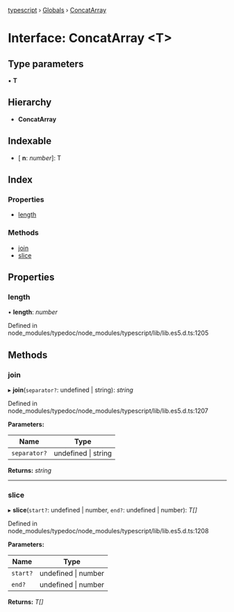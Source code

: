 [typescript](../README.md) › [Globals](../globals.md) › [ConcatArray](concatarray.md)

# Interface: ConcatArray <**T**>

## Type parameters

▪ **T**

## Hierarchy

* **ConcatArray**

## Indexable

* \[ **n**: *number*\]: T

## Index

### Properties

* [length](concatarray.md#length)

### Methods

* [join](concatarray.md#join)
* [slice](concatarray.md#slice)

## Properties

###  length

• **length**: *number*

Defined in node_modules/typedoc/node_modules/typescript/lib/lib.es5.d.ts:1205

## Methods

###  join

▸ **join**(`separator?`: undefined | string): *string*

Defined in node_modules/typedoc/node_modules/typescript/lib/lib.es5.d.ts:1207

**Parameters:**

Name | Type |
------ | ------ |
`separator?` | undefined &#124; string |

**Returns:** *string*

___

###  slice

▸ **slice**(`start?`: undefined | number, `end?`: undefined | number): *T[]*

Defined in node_modules/typedoc/node_modules/typescript/lib/lib.es5.d.ts:1208

**Parameters:**

Name | Type |
------ | ------ |
`start?` | undefined &#124; number |
`end?` | undefined &#124; number |

**Returns:** *T[]*
